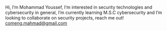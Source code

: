  Hi, I’m Mohammad Youssef, I’m interested in security technologies and cybersecurity in general, I’m currently learning M.S.C cybersecurity and I’m looking to collaborate on 
 security projects, reach me out! 
comeng.mahmad@gmail.com

<!---
MidoBr/MidoBr is a ✨ special ✨ repository because its `README.md` (this file) appears on your GitHub profile.
You can click the Preview link to take a look at your changes.
--->
